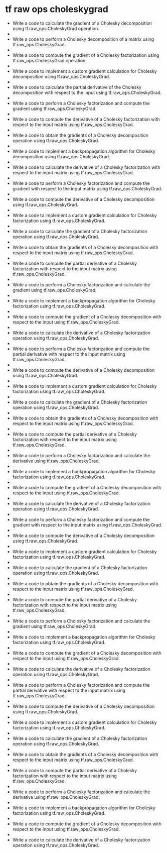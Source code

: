 # tf raw ops choleskygrad

- Write a code to calculate the gradient of a Cholesky decomposition using tf.raw_ops.CholeskyGrad operation.
- 
- Write a code to perform a Cholesky decomposition of a matrix using tf.raw_ops.CholeskyGrad.
- 
- Write a code to compute the gradient of a Cholesky factorization using tf.raw_ops.CholeskyGrad operation.
- 
- Write a code to implement a custom gradient calculation for Cholesky decomposition using tf.raw_ops.CholeskyGrad.
- 
- Write a code to calculate the partial derivative of the Cholesky decomposition with respect to the input using tf.raw_ops.CholeskyGrad.
- 
- Write a code to perform a Cholesky factorization and compute the gradient using tf.raw_ops.CholeskyGrad.
- 
- Write a code to compute the derivative of a Cholesky factorization with respect to the input matrix using tf.raw_ops.CholeskyGrad.
- 
- Write a code to obtain the gradients of a Cholesky decomposition operation using tf.raw_ops.CholeskyGrad.
- 
- Write a code to implement a backpropagation algorithm for Cholesky decomposition using tf.raw_ops.CholeskyGrad.
- 
- Write a code to calculate the derivative of a Cholesky factorization with respect to the input matrix using tf.raw_ops.CholeskyGrad.
- 
- Write a code to perform a Cholesky factorization and compute the gradient with respect to the input matrix using tf.raw_ops.CholeskyGrad.
- 
- Write a code to compute the derivative of a Cholesky decomposition using tf.raw_ops.CholeskyGrad.
- 
- Write a code to implement a custom gradient calculation for Cholesky factorization using tf.raw_ops.CholeskyGrad.
- 
- Write a code to calculate the gradient of a Cholesky factorization operation using tf.raw_ops.CholeskyGrad.
- 
- Write a code to obtain the gradients of a Cholesky decomposition with respect to the input matrix using tf.raw_ops.CholeskyGrad.
- 
- Write a code to compute the partial derivative of a Cholesky factorization with respect to the input matrix using tf.raw_ops.CholeskyGrad.
- 
- Write a code to perform a Cholesky factorization and calculate the gradient using tf.raw_ops.CholeskyGrad.
- 
- Write a code to implement a backpropagation algorithm for Cholesky factorization using tf.raw_ops.CholeskyGrad.
- 
- Write a code to compute the gradient of a Cholesky decomposition with respect to the input using tf.raw_ops.CholeskyGrad.
- 
- Write a code to calculate the derivative of a Cholesky factorization operation using tf.raw_ops.CholeskyGrad.
- 
- Write a code to perform a Cholesky factorization and compute the partial derivative with respect to the input matrix using tf.raw_ops.CholeskyGrad.
- 
- Write a code to compute the derivative of a Cholesky decomposition using tf.raw_ops.CholeskyGrad.
- 
- Write a code to implement a custom gradient calculation for Cholesky factorization using tf.raw_ops.CholeskyGrad.
- 
- Write a code to calculate the gradient of a Cholesky factorization operation using tf.raw_ops.CholeskyGrad.
- 
- Write a code to obtain the gradients of a Cholesky decomposition with respect to the input matrix using tf.raw_ops.CholeskyGrad.
- 
- Write a code to compute the partial derivative of a Cholesky factorization with respect to the input matrix using tf.raw_ops.CholeskyGrad.
- 
- Write a code to perform a Cholesky factorization and calculate the derivative using tf.raw_ops.CholeskyGrad.
- 
- Write a code to implement a backpropagation algorithm for Cholesky factorization using tf.raw_ops.CholeskyGrad.
- 
- Write a code to compute the gradient of a Cholesky decomposition with respect to the input using tf.raw_ops.CholeskyGrad.
- 
- Write a code to calculate the derivative of a Cholesky factorization operation using tf.raw_ops.CholeskyGrad.
- 
- Write a code to perform a Cholesky factorization and compute the gradient with respect to the input matrix using tf.raw_ops.CholeskyGrad.
- 
- Write a code to compute the derivative of a Cholesky decomposition using tf.raw_ops.CholeskyGrad.
- 
- Write a code to implement a custom gradient calculation for Cholesky factorization using tf.raw_ops.CholeskyGrad.
- 
- Write a code to calculate the gradient of a Cholesky factorization operation using tf.raw_ops.CholeskyGrad.
- 
- Write a code to obtain the gradients of a Cholesky decomposition with respect to the input matrix using tf.raw_ops.CholeskyGrad.
- 
- Write a code to compute the partial derivative of a Cholesky factorization with respect to the input matrix using tf.raw_ops.CholeskyGrad.
- 
- Write a code to perform a Cholesky factorization and calculate the gradient using tf.raw_ops.CholeskyGrad.
- 
- Write a code to implement a backpropagation algorithm for Cholesky factorization using tf.raw_ops.CholeskyGrad.
- 
- Write a code to compute the gradient of a Cholesky decomposition with respect to the input using tf.raw_ops.CholeskyGrad.
- 
- Write a code to calculate the derivative of a Cholesky factorization operation using tf.raw_ops.CholeskyGrad.
- 
- Write a code to perform a Cholesky factorization and compute the partial derivative with respect to the input matrix using tf.raw_ops.CholeskyGrad.
- 
- Write a code to compute the derivative of a Cholesky decomposition using tf.raw_ops.CholeskyGrad.
- 
- Write a code to implement a custom gradient calculation for Cholesky factorization using tf.raw_ops.CholeskyGrad.
- 
- Write a code to calculate the gradient of a Cholesky factorization operation using tf.raw_ops.CholeskyGrad.
- 
- Write a code to obtain the gradients of a Cholesky decomposition with respect to the input matrix using tf.raw_ops.CholeskyGrad.
- 
- Write a code to compute the partial derivative of a Cholesky factorization with respect to the input matrix using tf.raw_ops.CholeskyGrad.
- 
- Write a code to perform a Cholesky factorization and calculate the derivative using tf.raw_ops.CholeskyGrad.
- 
- Write a code to implement a backpropagation algorithm for Cholesky factorization using tf.raw_ops.CholeskyGrad.
- 
- Write a code to compute the gradient of a Cholesky decomposition with respect to the input using tf.raw_ops.CholeskyGrad.
- 
- Write a code to calculate the derivative of a Cholesky factorization operation using tf.raw_ops.CholeskyGrad.